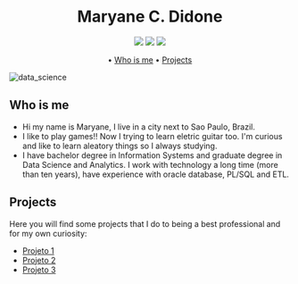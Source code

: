 
<h1 align="center">
  <br>
  Maryane C. Didone
  <br>
</h1>

<p align="center">
    <img src="https://img.shields.io/github/followers/merycd?style=social">
  </a>
  <a>
    <img src="https://img.shields.io/twitter/follow/merycd?style=social">
  </a>
  <a>  
    <img src="https://img.shields.io/badge/mail-merycd%40gmail.com-yellow">
  </a>  
</p>

<p align="center">
  • <a href="#who-is-me">Who is me</a> 
  • <a href="#projects">Projects</a> 
  <!-- • <a href="#download">Download</a> 
  • <a href="#credits">Credits</a> 
  • <a href="#related">Related</a> 
  • <a href="#license">License</a> -->
</p>

![data_science](https://user-images.githubusercontent.com/30269987/189720415-e5c4f681-e42c-4f31-a510-97a78764e837.jpg)

## Who is me

* Hi my name is Maryane, I live in a city next to Sao Paulo, Brazil.
* I like to play games!! Now I trying to learn eletric guitar too. I'm curious and like to learn aleatory things so I always studying.
* I have bachelor degree in Information Systems and graduate degree in Data Science and Analytics. I work with technology a long time (more than ten years), have experience with oracle database, PL/SQL and ETL.



<!--  ###### COMENTADO  

* Sync Scrolling
  - While you type, LivePreview will automatically scroll to the current location you're editing.


## How To Use

To clone and run this application, you'll need [Git](https://git-scm.com) and [Node.js](https://nodejs.org/en/download/) (which comes with [npm](http://npmjs.com)) installed on your computer. From your command line:

```bash
# Clone this repository
$ git clone https://github.com/amitmerchant1990/electron-markdownify

# Go into the repository
$ cd electron-markdownify

# Install dependencies
$ npm install

# Run the app
$ npm start
```

> **Note**
> If you're using Linux Bash for Windows, [see this guide](https://www.howtogeek.com/261575/how-to-run-graphical-linux-desktop-applications-from-windows-10s-bash-shell/) or use `node` from the command prompt.


## Download

You can [download](https://github.com/amitmerchant1990/electron-markdownify/releases/tag/v1.2.0) the latest installable version of Markdownify for Windows, macOS and Linux.

## Emailware

Markdownify is an [emailware](https://en.wiktionary.org/wiki/emailware). Meaning, if you liked using this app or it has helped you in any way, I'd like you send me an email at <bullredeyes@gmail.com> about anything you'd want to say about this software. I'd really appreciate it!

#######  FIM DO COMENTARIO -->


## Projects

Here you will find some projects that I do to being a best professional and for my own curiosity:

- [Projeto 1](http://electron.atom.io/)
- [Projeto 2](https://nodejs.org/)
- [Projeto 3](https://github.com/chjj/marked)



<!---
merycd/merycd is a ✨ special ✨ repository because its `README.md` (this file) appears on your GitHub profile.
You can click the Preview link to take a look at your changes.
--->
